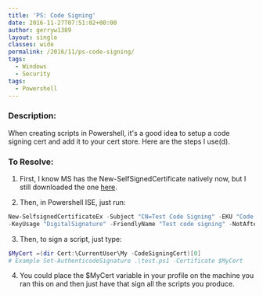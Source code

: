 ```yaml
---
title: 'PS: Code Signing'
date: 2016-11-27T07:51:02+00:00
author: gerryw1389
layout: single
classes: wide
permalink: /2016/11/ps-code-signing/
tags:
  - Windows
  - Security
tags:
  - Powershell
---
```

<!--more-->

### Description:

When creating scripts in Powershell, it's a good idea to setup a code signing cert and add it to your cert store. Here are the steps I use(d).

### To Resolve:

1. First, I know MS has the New-SelfSignedCertificate natively now, but I still downloaded the one [here](https://gallery.technet.microsoft.com/scriptcenter/Self-signed-certificate-5920a7c6#content).

2. Then, in Powershell ISE, just run:

```powershell
New-SelfsignedCertificateEx -Subject "CN=Test Code Signing" -EKU "Code Signing" -KeySpec "Signature" `
-KeyUsage "DigitalSignature" -FriendlyName "Test code signing" -NotAfter $([datetime]::now.AddYears(5))
```

3. Then, to sign a script, just type:

```powershell
$MyCert =(dir Cert:\CurrentUser\My -CodeSigningCert)[0]
# Example Set-AuthenticodeSignature .\test.ps1 -Certificate $MyCert
```

4. You could place the $MyCert variable in your profile on the machine you ran this on and then just have that sign all the scripts you produce.